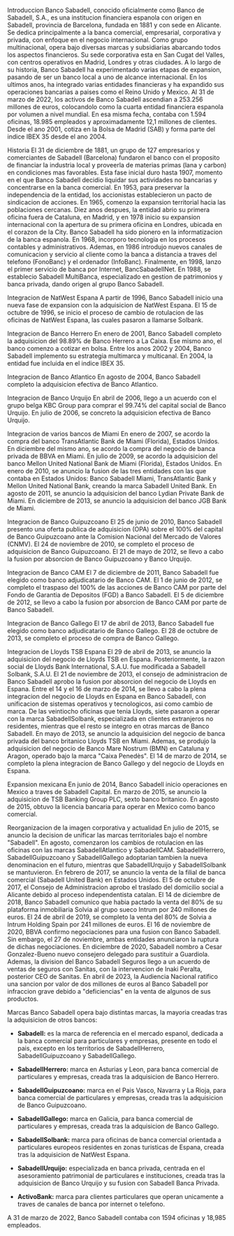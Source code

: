 Introduccion
Banco Sabadell, conocido oficialmente como Banco de Sabadell, S.A., es una institucion financiera espanola con origen en Sabadell, provincia de Barcelona, fundada en 1881 y con sede en Alicante. Se dedica principalmente a la banca comercial, empresarial, corporativa y privada, con enfoque en el negocio internacional. Como grupo multinacional, opera bajo diversas marcas y subsidiarias abarcando todos los aspectos financieros. Su sede corporativa esta en San Cugat del Valles, con centros operativos en Madrid, Londres y otras ciudades.
A lo largo de su historia, Banco Sabadell ha experimentado varias etapas de expansion, pasando de ser un banco local a uno de alcance internacional. En los ultimos anos, ha integrado varias entidades financieras y ha expandido sus operaciones bancarias a paises como el Reino Unido y Mexico.
Al 31 de marzo de 2022, los activos de Banco Sabadell ascendian a 253.256 millones de euros, colocandolo como la cuarta entidad financiera espanola por volumen a nivel mundial. En esa misma fecha, contaba con 1.594 oficinas, 18.985 empleados y aproximadamente 12,1 millones de clientes.
Desde el ano 2001, cotiza en la Bolsa de Madrid (SAB) y forma parte del indice IBEX 35 desde el ano 2004.

Historia
El 31 de diciembre de 1881, un grupo de 127 empresarios y comerciantes de Sabadell (Barcelona) fundaron el banco con el proposito de financiar la industria local y proveerla de materias primas (lana y carbon) en condiciones mas favorables.
Esta fase inicial duro hasta 1907, momento en el que Banco Sabadell decidio liquidar sus actividades no bancarias y concentrarse en la banca comercial. En 1953, para preservar la independencia de la entidad, los accionistas establecieron un pacto de sindicacion de acciones.
En 1965, comenzo la expansion territorial hacia las poblaciones cercanas. Diez anos despues, la entidad abrio su primera oficina fuera de Cataluna, en Madrid, y en 1978 inicio su expansion internacional con la apertura de su primera oficina en Londres, ubicada en el corazon de la City.
Banco Sabadell ha sido pionero en la informatizacion de la banca espanola. En 1968, incorporo tecnologia en los procesos contables y administrativos. Ademas, en 1986 introdujo nuevos canales de comunicacion y servicio al cliente como la banca a distancia a traves del telefono (FonoBanc) y el ordenador (InfoBanc). Finalmente, en 1998, lanzo el primer servicio de banca por Internet, BancSabadellNet.
En 1988, se establecio Sabadell MultiBanca, especializado en gestion de patrimonios y banca privada, dando origen al grupo Banco Sabadell.

Integracion de NatWest Espana
A partir de 1996, Banco Sabadell inicio una nueva fase de expansion con la adquisicion de NatWest Espana. El 15 de octubre de 1996, se inicio el proceso de cambio de rotulacion de las oficinas de NatWest Espana, las cuales pasaron a llamarse Solbank.

Integracion de Banco Herrero
En enero de 2001, Banco Sabadell completo la adquisicion del 98.89% de Banco Herrero a La Caixa. Ese mismo ano, el banco comenzo a cotizar en bolsa.
Entre los anos 2002 y 2004, Banco Sabadell implemento su estrategia multimarca y multicanal. En 2004, la entidad fue incluida en el indice IBEX 35.

Integracion de Banco Atlantico
En agosto de 2004, Banco Sabadell completo la adquisicion efectiva de Banco Atlantico.

Integracion de Banco Urquijo
En abril de 2006, llego a un acuerdo con el grupo belga KBC Group para comprar el 99.74% del capital social de Banco Urquijo. En julio de 2006, se concreto la adquisicion efectiva de Banco Urquijo.

Integracion de varios bancos de Miami
En enero de 2007, se acordo la compra del banco TransAtlantic Bank de Miami (Florida), Estados Unidos. En diciembre del mismo ano, se acordo la compra del negocio de banca privada de BBVA en Miami.
En julio de 2009, se acordo la adquisicion del banco Mellon United National Bank de Miami (Florida), Estados Unidos.
En enero de 2010, se anuncio la fusion de las tres entidades con las que contaba en Estados Unidos: Banco Sabadell Miami, TransAtlantic Bank y Mellon United National Bank, creando la marca Sabadell United Bank. En agosto de 2011, se anuncio la adquisicion del banco Lydian Private Bank de Miami.
En diciembre de 2013, se anuncio la adquisicion del banco JGB Bank de Miami.

Integracion de Banco Guipuzcoano
El 25 de junio de 2010, Banco Sabadell presento una oferta publica de adquisicion (OPA) sobre el 100% del capital de Banco Guipuzcoano ante la Comision Nacional del Mercado de Valores (CNMV). El 24 de noviembre de 2010, se completo el proceso de adquisicion de Banco Guipuzcoano.
El 21 de mayo de 2012, se llevo a cabo la fusion por absorcion de Banco Guipuzcoano y Banco Urquijo.

Integracion de Banco CAM
El 7 de diciembre de 2011, Banco Sabadell fue elegido como banco adjudicatario de Banco CAM.
El 1 de junio de 2012, se completo el traspaso del 100% de las acciones de Banco CAM por parte del Fondo de Garantia de Depositos (FGD) a Banco Sabadell.
El 5 de diciembre de 2012, se llevo a cabo la fusion por absorcion de Banco CAM por parte de Banco Sabadell.

Integracion de Banco Gallego
El 17 de abril de 2013, Banco Sabadell fue elegido como banco adjudicatario de Banco Gallego. El 28 de octubre de 2013, se completo el proceso de compra de Banco Gallego.

Integracion de Lloyds TSB Espana
El 29 de abril de 2013, se anuncio la adquisicion del negocio de Lloyds TSB en Espana. Posteriormente, la razon social de Lloyds Bank International, S.A.U. fue modificada a Sabadell Solbank, S.A.U. El 21 de noviembre de 2013, el consejo de administracion de Banco Sabadell aprobo la fusion por absorcion del negocio de Lloyds en Espana. Entre el 14 y el 16 de marzo de 2014, se llevo a cabo la plena integracion del negocio de Lloyds en Espana en Banco Sabadell, con unificacion de sistemas operativos y tecnologicos, asi como cambio de marca. De las veintiocho oficinas que tenia Lloyds, siete pasaron a operar con la marca SabadellSolbank, especializada en clientes extranjeros no residentes, mientras que el resto se integro en otras marcas de Banco Sabadell.
En mayo de 2013, se anuncio la adquisicion del negocio de banca privada del banco britanico Lloyds TSB en Miami. Ademas, se produjo la adquisicion del negocio de Banco Mare Nostrum (BMN) en Cataluna y Aragon, operado bajo la marca "Caixa Penedès".
El 14 de marzo de 2014, se completo la plena integracion de Banco Gallego y del negocio de Lloyds en Espana.

Expansion mexicana
En junio de 2014, Banco Sabadell inicio operaciones en Mexico a traves de Sabadell Capital. En marzo de 2015, se anuncio la adquisicion de TSB Banking Group PLC, sexto banco britanico. En agosto de 2015, obtuvo la licencia bancaria para operar en Mexico como banco comercial.

Reorganizacion de la imagen corporativa y actualidad
En julio de 2015, se anuncio la decision de unificar las marcas territoriales bajo el nombre "Sabadell". En agosto, comenzaron los cambios de rotulacion en las oficinas con las marcas SabadellAtlantico y SabadellCAM. SabadellHerrero, SabadellGuipuzcoano y SabadellGallego adoptarian tambien la nueva denominacion en el futuro, mientras que SabadellUrquijo y SabadellSolbank se mantuvieron.
En febrero de 2017, se anuncio la venta de la filial de banca comercial (Sabadell United Bank) en Estados Unidos.
El 5 de octubre de 2017, el Consejo de Administracion aprobo el traslado del domicilio social a Alicante debido al proceso independentista catalan.
El 14 de diciembre de 2018, Banco Sabadell comunico que habia pactado la venta del 80% de su plataforma inmobiliaria Solvia al grupo sueco Intrum por 240 millones de euros. El 24 de abril de 2019, se completo la venta del 80% de Solvia a Intrum Holding Spain por 241 millones de euros.
El 16 de noviembre de 2020, BBVA confirmo negociaciones para una fusion con Banco Sabadell. Sin embargo, el 27 de noviembre, ambas entidades anunciaron la ruptura de dichas negociaciones.
En diciembre de 2020, Sabadell nombro a Cesar Gonzalez-Bueno nuevo consejero delegado para sustituir a Guardiola. Ademas, la division del Banco Sabadell Seguros llego a un acuerdo de ventas de seguros con Sanitas, con la intervencion de Inaki Peralta, posterior CEO de Sanitas.
En abril de 2023, la Audiencia Nacional ratifico una sancion por valor de dos millones de euros al Banco Sabadell por infraccion grave debido a "deficiencias" en la venta de algunos de sus productos.

Marcas
Banco Sabadell opera bajo distintas marcas, la mayoria creadas tras la adquisicion de otros bancos:
- **Sabadell:** es la marca de referencia en el mercado espanol, dedicada a la banca comercial para particulares y empresas, presente en todo el pais, excepto en los territorios de SabadellHerrero, SabadellGuipuzcoano y SabadellGallego.

- **SabadellHerrero:** marca en Asturias y Leon, para banca comercial de particulares y empresas, creada tras la adquisicion de Banco Herrero.

- **SabadellGuipuzcoano:** marca en el Pais Vasco, Navarra y La Rioja, para banca comercial de particulares y empresas, creada tras la adquisicion de Banco Guipuzcoano.

- **SabadellGallego:** marca en Galicia, para banca comercial de particulares y empresas, creada tras la adquisicion de Banco Gallego.

- **SabadellSolbank:** marca para oficinas de banca comercial orientada a particulares europeos residentes en zonas turisticas de Espana, creada tras la adquisicion de NatWest Espana.

- **SabadellUrquijo:** especializada en banca privada, centrada en el asesoramiento patrimonial de particulares e instituciones, creada tras la adquisicion de Banco Urquijo y su fusion con Sabadell Banca Privada.

- **ActivoBank:** marca para clientes particulares que operan unicamente a traves de canales de banca por internet o telefono.

A 31 de marzo de 2022, Banco Sabadell contaba con 1594 oficinas y 18,985 empleados.
